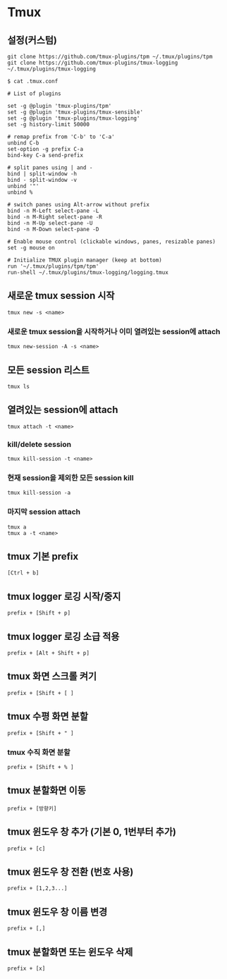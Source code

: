 # Tmux

## 설정(커스텀)
```git clone https://github.com/tmux-plugins/tpm ~/.tmux/plugins/tpm```<br/>
```git clone https://github.com/tmux-plugins/tmux-logging ~/.tmux/plugins/tmux-logging```<br/>
```
$ cat .tmux.conf 

# List of plugins

set -g @plugin 'tmux-plugins/tpm'
set -g @plugin 'tmux-plugins/tmux-sensible'
set -g @plugin 'tmux-plugins/tmux-logging'
set -g history-limit 50000

# remap prefix from 'C-b' to 'C-a'
unbind C-b
set-option -g prefix C-a
bind-key C-a send-prefix

# split panes using | and -
bind | split-window -h
bind - split-window -v
unbind '"'
unbind %

# switch panes using Alt-arrow without prefix
bind -n M-Left select-pane -L
bind -n M-Right select-pane -R
bind -n M-Up select-pane -U
bind -n M-Down select-pane -D

# Enable mouse control (clickable windows, panes, resizable panes)
set -g mouse on

# Initialize TMUX plugin manager (keep at bottom)
run '~/.tmux/plugins/tpm/tpm'
run-shell ~/.tmux/plugins/tmux-logging/logging.tmux
```

## 새로운 tmux session 시작
```tmux new -s <name>```

### 새로운 tmux session을 시작하거나 이미 열려있는 session에 attach
```tmux new-session -A -s <name>```

## 모든 session 리스트
```tmux ls```

## 열려있는 session에 attach
```tmux attach -t <name>```

### kill/delete session
```tmux kill-session -t <name>```

### 현재 session을 제외한 모든 session kill
```tmux kill-session -a```

### 마지막 session attach
```tmux a```<br/>```tmux a -t <name>```

## tmux 기본 prefix
```[Ctrl + b]```

## tmux logger 로깅 시작/중지 
```prefix + [Shift + p]```

## tmux logger 로깅 소급 적용 
```prefix + [Alt + Shift + p]```

## tmux 화면 스크롤 켜기
```prefix + [Shift + [ ]```

## tmux 수평 화면 분할
```prefix + [Shift + " ]```

### tmux 수직 화면 분할
```prefix + [Shift + % ]```

## tmux 분할화면 이동
```prefix + [방향키]```

## tmux 윈도우 창 추가 (기본 0, 1번부터 추가)
```prefix + [c]```

## tmux 윈도우 창 전환 (번호 사용)
```prefix + [1,2,3...]```

## tmux 윈도우 창 이름 변경
```prefix + [,]```

## tmux 분할화면 또는 윈도우 삭제
```prefix + [x]```
